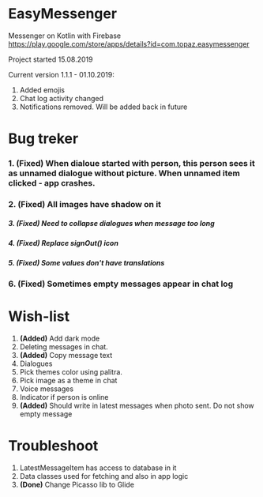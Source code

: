 # EasyMessenger
Messenger on Kotlin with Firebase
https://play.google.com/store/apps/details?id=com.topaz.easymessenger

Project started 15.08.2019

Current version 1.1.1 - 01.10.2019:
1. Added emojis
2. Chat log activity changed
3. Notifications removed. Will be added back in future

# Bug treker
### 1. **(Fixed)** When dialoue started with person, this person sees it as unnamed dialogue without picture. When unnamed item clicked - app crashes.
### 2. **(Fixed)** All images have shadow on it
##### 3. **(Fixed)** Need to collapse dialogues when message too long
##### 4. **(Fixed)** Replace signOut() icon
##### 5. **(Fixed)** Some values don't have translations
### 6. **(Fixed)** Sometimes empty messages appear in chat log

# Wish-list
1. **(Added)** Add dark mode
2. Deleting messages in chat.
3. **(Added)** Copy message text
4. Dialogues
5. Pick themes color using palitra.
6. Pick image as a theme in chat
7. Voice messages
8. Indicator if person is online
9. **(Added)** Should write in latest messages when photo sent. Do not show empty message

# Troubleshoot
1. LatestMessageItem has access to database in it
2. Data classes used for fetching and also in app logic
3. **(Done)** Change Picasso lib to Glide
